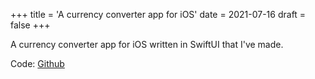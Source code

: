 +++
title = 'A currency converter app for iOS'
date = 2021-07-16
draft = false
+++

A currency converter app for iOS written in SwiftUI that I've made.

Code: [Github](https://github.com/denniscmartin/simoleon)
